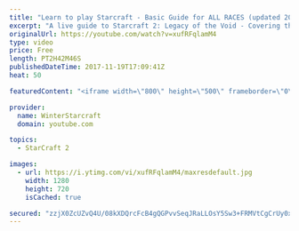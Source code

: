 ```yaml
---
title: "Learn to play Starcraft - Basic Guide for ALL RACES (updated 2017)"
excerpt: "A live guide to Starcraft 2: Legacy of the Void - Covering the basics and build orders for all of the races, and covering the important decisions to be made early in the game.  Not a step by step guide but a demonstration once you have the very basics of the units and races!"
originalUrl: https://youtube.com/watch?v=xufRFqlamM4
type: video
price: Free
length: PT2H42M46S
publishedDateTime: 2017-11-19T17:09:41Z
heat: 50

featuredContent: "<iframe width=\"800\" height=\"500\" frameborder=\"0\" src=\"https://www.youtube.com/embed/xufRFqlamM4\" allow=\"accelerometer; autoplay; encrypted-media; gyroscope; picture-in-picture\" allowfullscreen></iframe>"

provider:
  name: WinterStarcraft
  domain: youtube.com

topics:
  - StarCraft 2

images:
  - url: https://i.ytimg.com/vi/xufRFqlamM4/maxresdefault.jpg
    width: 1280
    height: 720
    isCached: true

secured: "zzjX0ZcUZvQ4U/08kXDQrcFcB4gQGPvvSeqJRaLLOsY5Sw3+FRMVtCgCrUy0xZgUod67tG0gByBUWXxnd3CiTzwI2D0d77cpAxqgwsFYYwqCo4wKFDnCM2/5xvNrJYy/VWLcYCENdivr0VCgNn7UCeEkoqkyJeBfWRSBGEb7znylyJNuRJ0XjUOBRtfuimL01beS9xA2X+0lo+J/fnUxnHBm0jtL5qCuB1p3aa9uEBPG2hdzF1y7SB/mweXBkdgvpGvA7kzR00KpWACyJjyOhxCJQfTpVeyRFiB2b1sPJO9tJaPHJFbL/4M1/t2Hfx4F0/XdzKWn5/cv77O7Irgr7GxyELY/CZ2HU1guPEZ0KOL8//mARCi41482rd3i9ToYFxSuu2C6Exi4YfYcYCVi2QMhJfB1JohIiHExB6M/TOM6saTKvsdyxY0Icgyo7cgt;QhkW9IJbvP6xMGA5MyozDQ=="
---
```


